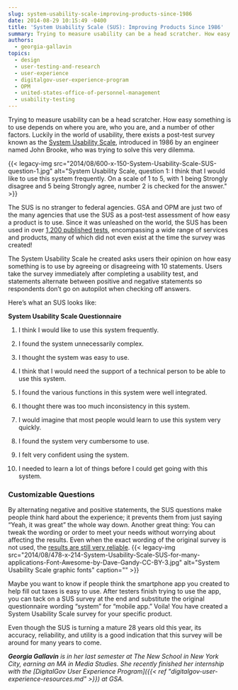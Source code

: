 ```yaml
---
slug: system-usability-scale-improving-products-since-1986
date: 2014-08-29 10:15:49 -0400
title: 'System Usability Scale (SUS): Improving Products Since 1986'
summary: Trying to measure usability can be a head scratcher. How easy something is to use depends on where you are, who you are, and a number of other factors. Luckily in the world of usability, there exists a post-test survey known as the System Usability Scale, introduced in 1986 by an engineer named John Brooke,
authors:
  - georgia-gallavin
topics:
  - design
  - user-testing-and-research
  - user-experience
  - digitalgov-user-experience-program
  - OPM
  - united-states-office-of-personnel-management
  - usability-testing
---
```


Trying to measure usability can be a head scratcher. How easy something is to use depends on where you are, who you are, and a number of other factors. Luckily in the world of usability, there exists a post-test survey known as the [System Usability Scale](http://www.usability.gov/how-to-and-tools/methods/system-usability-scale.html), introduced in 1986 by an engineer named John Brooke, who was trying to solve this very dilemma.

{{< legacy-img src="2014/08/600-x-150-System-Usability-Scale-SUS-question-1.jpg" alt="System Usability Scale, question 1: I think that I would like to use this system frequently. On a scale of 1 to 5, with 1 being Strongly disagree and 5 being Strongly agree, number 2 is checked for the answer." >}}

The SUS is no stranger to federal agencies. GSA and OPM are just two of the many agencies that use the SUS as a post-test assessment of how easy a product is to use. Since it was unleashed on the world, the SUS has been used in over [1,200 published tests](http://www.upassoc.org/upa_publications/jus/2013february/JUS_Brooke_February_2013.pdf), encompassing a wide range of services and products, many of which did not even exist at the time the survey was created!

The System Usability Scale he created asks users their opinion on how easy something is to use by agreeing or disagreeing with 10 statements. Users take the survey immediately after completing a usability test, and statements alternate between positive and negative statements so respondents don’t go on autopilot when checking off answers.

Here&#8217;s what an SUS looks like:

**System Usability Scale Questionnaire** 

1. I think I would like to use this system frequently.
  
2. I found the system unnecessarily complex.
  
3. I thought the system was easy to use.
  
4. I think that I would need the support of a technical person to be able to use this system.
  
5. I found the various functions in this system were well integrated.
  
6. I thought there was too much inconsistency in this system.
  
7. I would imagine that most people would learn to use this system very quickly.
  
8. I found the system very cumbersome to use.
  
9. I felt very confident using the system.
  
10. I needed to learn a lot of things before I could get going with this system.

### Customizable Questions

By alternating negative and positive statements, the SUS questions make people think hard about the experience; it prevents them from just saying &#8220;Yeah, it was great&#8221; the whole way down. Another great thing: You can tweak the wording or order to meet your needs without worrying about affecting the results. Even when the exact wording of the original survey is not used, the [results are still very reliable](http://www.upassoc.org/upa_publications/jus/2013february/JUS_Brooke_February_2013.pdf). {{< legacy-img src="2014/08/478-x-214-System-Usability-Scale-SUS-for-many-applications-Font-Awesome-by-Dave-Gandy-CC-BY-3.jpg" alt="System Usability Scale graphic fonts" caption="" >}} 

Maybe you want to know if people think the smartphone app you created to help fill out taxes is easy to use. After testers finish trying to use the app, you can tack on a SUS survey at the end and substitute the original questionnaire wording &#8220;system” for “mobile app.” Voila! You have created a System Usability Scale survey for your specific product.

Even though the SUS is turning a mature 28 years old this year, its accuracy, reliability, and utility is a good indication that this survey will be around for many years to come. 

_**Georgia Gallavin** is in her last semester at The New School in New York City, earning an MA in Media Studies. She recently finished her internship with the [DigitalGov User Experience Program]({{< ref "digitalgov-user-experience-resources.md" >}}) at GSA._
